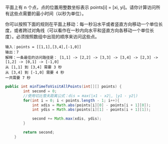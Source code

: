 平面上有 n 个点，点的位置用整数坐标表示 points[i] = [xi, yi]。请你计算访问所有这些点需要的最小时间（以秒为单位）。

你可以按照下面的规则在平面上移动：每一秒沿水平或者竖直方向移动一个单位长度，或者跨过对角线（可以看作在一秒内向水平和竖直方向各移动一个单位长度）。必须按照数组中出现的顺序来访问这些点。

```jav
输入：points = [[1,1],[3,4],[-1,0]]
输出：7
解释：一条最佳的访问路径是： [1,1] -> [2,2] -> [3,3] -> [3,4] -> [2,3] -> [1,2] -> [0,1] -> [-1,0]   
从 [1,1] 到 [3,4] 需要 3 秒 
从 [3,4] 到 [-1,0] 需要 4 秒
一共需要 7 秒
```

```java
public int minTimeToVisitAllPoints(int[][] points) {
        int second = 0;
        //使用切比雪夫距离公式：dis = max(|x1 - x2|, |y1 - y2|)
        for(int i = 0; i < points.length - 1; i++){
            int xdis = Math.abs(points[i][0] - points[i + 1][0]);
            int ydis = Math.abs(points[i][1] - points[i + 1][1]);

            second += Math.max(xdis, ydis);
        }

        return second;
    }
```



